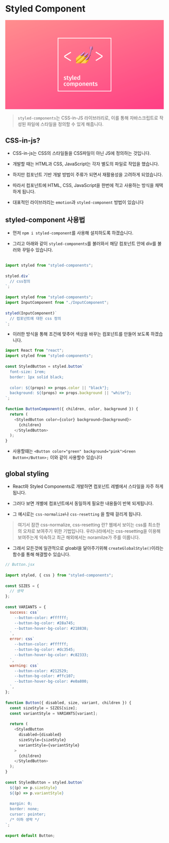 # Styled Component 
<p align="center"><img src="./READMEIMG/styledimg.png" /></p>

> `styled-components`는 CSS-in-JS 라이브러리로, 이를 통해 자바스크립트로 작성된 파일에 스타일을 정의할 수 있게 해줍니다.

## CSS-in-js?

- CSS-in-js는 CSS의 스타일들을 CSS파일이 아닌 JS에 정의하는 것입니다.

- 개발할 때는 HTML과 CSS, JavaScript는 각자 별도의 파일로 작업을 했습니다.

- 하지만 컴포넌트 기반 개발 방법이 주류가 되면서 재활용성을 고려하게 되었습니다.

- 따라서  컴포넌트에 HTML, CSS, JavaScript을 한번에 적고 사용하는 방식을 채택하게 됩니다.

- 대표적인 라이브러리는 `emotion`과 `styled-component` 방법이 있습니다

## styled-component 사용법

- 먼저 `npm i styled-component`를 사용해 설치하도록 하겠습니다.

- 그리고 아래와 같이 `styled-components`를 불러와서 해당 컴포넌트 안에 div를 불러와 꾸밀수 있습니다.
```js
 
import styled from "styled-components";

styled.div`
  // css정의
`;

import styled from "styled-components";
import InputComponent from "./InputComponent";

styled(InputComponent)`
  // 컴포넌트에 대한 css 정의
`;
```
- 이러한 방식을 통해 조건에 맞추어 색상을 바꾸는 컴포넌트를 만들어 보도록 하겠습니다.

```js
import React from "react";
import styled from "styled-components";

const StyledButton = styled.button`
  font-size: 1rem;
  border: 1px solid black;

  color: ${(props) => props.color || "black"};
  background: ${(props) => props.background || "white"};
`;

function ButtonComponent({ children, color, background }) {
  return (
    <StyledButton color={color} background={background}>
      {children}
    </StyledButton>
  );
}
```

- 사용할떄는 `<Button color="green" background="pink">Green Button</Button>;` 이와 같이 사용할수 있습니다


## global styling

- React와 Styled Components로 개발하면 컴포넌트 레벨에서 스타일을 자주 하게됩니다. 

- 그러다 보면 개별에 컴포넌트에서 동일하게 필요한 내용들이 반복 되게됩니다. 

- 그 예시로는 `css-normalize`나 `css-resetting` 을 할때 걸리게 됩니다.

> 여기서 잠깐 css-normalize, css-resetting 란? 
> 웹에서 보이는 css를 최소한의 오차로 보여주기 위한 기법입니다.
> 우리나라에서는 css-resetting을 이용해 보여주는게 익숙하고 최근 해외에서는 noramilze가 주를 이룹니다.

- 그래서 모든것에 일관적으로 gloabl을 달아주기위해 `createGlobalStyle()`이라는 함수를 통해 해결할수 있습니다.

```js
// Button.jsx

import styled, { css } from "styled-components";

const SIZES = {
  // 생략
};

const VARIANTS = {
  success: css`
    --button-color: #ffffff;
    --button-bg-color: #28a745;
    --button-hover-bg-color: #218838;
  `,
  error: css`
    --button-color: #ffffff;
    --button-bg-color: #dc3545;
    --button-hover-bg-color: #c82333;
  `,
  warning: css`
    --button-color: #212529;
    --button-bg-color: #ffc107;
    --button-hover-bg-color: #e0a800;
  `,
};

function Button({ disabled, size, variant, children }) {
  const sizeStyle = SIZES[size];
  const variantStyle = VARIANTS[variant];

  return (
    <StyledButton
      disabled={disabled}
      sizeStyle={sizeStyle}
      variantStyle={variantStyle}
    >
      {children}
    </StyledButton>
  );
}

const StyledButton = styled.button`
  ${(p) => p.sizeStyle}
  ${(p) => p.variantStyle}

  margin: 0;
  border: none;
  cursor: pointer;
  /* 이하 생략 */
`;

export default Button;
```